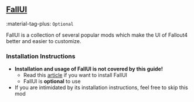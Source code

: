 ## [FallUI](https://www.nexusmods.com/fallout4/articles/3041)
:material-tag-plus: `Optional`

FallUI is a collection of several popular mods which make the UI of Fallout4 better and easier to customize.

### Installation Instructions
* **Installation and usage of FallUI is not covered by this guide!**
    * Read this [article](https://www.nexusmods.com/fallout4/articles/3041) if you want to install FallUI
    * FallUI is **optional** to use
* If you are intimidated by its installation instructions, feel free to skip this mod

